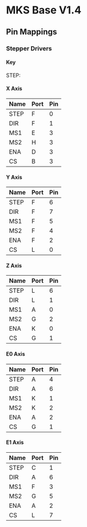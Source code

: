 # MKS Base V1.4

## Pin Mappings

### Stepper Drivers

#### Key
STEP: 

#### X Axis

| Name | Port | Pin |
|------|------|-----|
| STEP | F    | 0   |
| DIR  | F    | 1   |
| MS1  | E    | 3   |
| MS2  | H    | 3   |
| ENA  | D    | 3   |
| CS   | B    | 3   |

#### Y Axis

| Name | Port | Pin |
|------|------|-----|
| STEP | F    | 6   |
| DIR  | F    | 7   |
| MS1  | F    | 5   |
| MS2  | F    | 4   |
| ENA  | F    | 2   |
| CS   | L    | 0   |

#### Z Axis

| Name | Port | Pin |
|------|------|-----|
| STEP | L    | 6   |
| DIR  | L    | 1   |
| MS1  | A    | 0   |
| MS2  | G    | 2   |
| ENA  | K    | 0   |
| CS   | G    | 1   |

#### E0 Axis

| Name | Port | Pin |
|------|------|-----|
| STEP | A    | 4   |
| DIR  | A    | 6   |
| MS1  | K    | 1   |
| MS2  | K    | 2   |
| ENA  | A    | 2   |
| CS   | G    | 1   |


#### E1 Axis

| Name | Port | Pin |
|------|------|-----|
| STEP | C    | 1   |
| DIR  | A    | 6   |
| MS1  | F    | 3   |
| MS2  | G    | 5   |
| ENA  | A    | 2   |
| CS   | L    | 7   |
